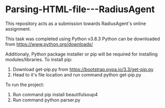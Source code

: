 # Parsing-HTML-file---RadiusAgent
This repository acts as a submission towards RadiusAgent's online assignment.

This task was completed using Python v3.8.3
Python can be downloaded from https://www.python.org/downloads/

Additionaly, Python package installer or pip will be required for installing modules/libraries.
To install pip:
1) Download get-pip.py from https://bootstrap.pypa.io/3.3/get-pip.py
2) Head to it's file location and run command python get-pip.py

To run the project:
1) Run command pip install beautifulsoup4
2) Run command python parser.py
